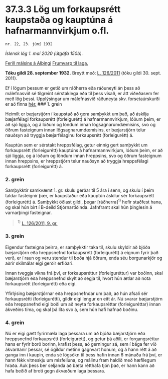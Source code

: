 # 37.3.3 Lög um forkaupsrétt kaupstaða og kauptúna á hafnarmannvirkjum o.fl.

`nr. 22, 23. júní 1932`

_Íslensk lög 1. maí 2020 (útgáfa 150b)._

[Ferill málsins á Alþingi](https://www.althingi.is/thingstorf/thingmalalistar-eftir-thingum/ferill/?ltg=45&mnr=27)
[Frumvarp til laga.](https://www.althingi.is/altext/45/s/pdf/0027.pdf)

**Tóku gildi 28. september 1932.**
Breytt með:
[L. 126/2011](https://althingi.is/altext/stjt/2011.126.html) (tóku gildi 30. sept. 2011).

Ef í lögum þessum er getið um ráðherra eða ráðuneyti án þess að málefnasvið sé tilgreint sérstaklega eða til þess vísað, er átt viðeðasem fer með lög þessi. Upplýsingar um málefnasvið ráðuneyta skv. forsetaúrskurði er að finna [hér.](2018119.md) ### 1. grein

Heimilt er bæjarstjórn í kaupstað að gera samþykkt um það, að áskilja bæjarfélagi forkaupsrétt (forleigurétt) á hafnarmannvirkjum, lóðum þeim, er að sjó liggja, og á lóðum og löndum innan lögsagnarumdæmisins, svo og öðrum fasteignum innan lögsagnarumdæmisins, er bæjarstjórn telur nauðsyn að tryggja bæjarfélaginu forkaupsrétt (forleigurétt) á.

Kauptún sem er sérstakt hreppsfélag, getur einnig gert samþykkt um forkaupsrétt (forleigurétt) kauptúns á hafnarmannvirkjum, lóðum þeim, er að sjó liggja, og á lóðum og löndum innan hreppsins, svo og öðrum fasteignum innan hreppsins, er hreppstjórn telur nauðsyn að tryggja hreppsfélagi forkaupsrétt (forleigurétt) á.

### 2. grein

Samþykktir samkvæmt 1. gr. skulu gerðar til 5 ára í senn, og skulu í þeim taldar fasteignir þær, er kaupstaður eða kauptún áskilur sér forkaupsrétt (forleigurétt) á. Samþykkt öðlast gildi, þegar [ráðherra]<sup>1)</sup> hefir staðfest hana, og skal hún birt í B-deild Stjórnartíðinda. Jafnframt skal hún þinglesin á varnarþingi fasteignar.

> <sup>1)</sup> [L. 126/2011, 9. gr.](https://althingi.is/altext/stjt/2011.126.html)

### 3. grein

Eigendur fasteigna þeirra, er samþykktir taka til, skulu skyldir að bjóða bæjarstjórn eða hreppsnefnd forkaupsrétt (forleigurétt) á eignum fyrir það verð, er í raun og veru stendur til boða hjá öðrum, enda séu borgunarkjör og aðrir skilmálar eigi gerðir erfiðari.

Innan tveggja vikna frá því, er forkaupsréttur (forleiguréttur) var boðinn, skal bæjarstjórn eða hreppsnefnd skylt að segja til, hvort hún ætlar að nota forkaupsrétt (forleigurétt) eða eigi.

Yfirlýsing bæjarstjórnar eða hreppsnefndar um það, að hún afsali sér forkaupsrétti (forleigurétti), gildir eigi lengur en eitt ár. Nú svarar bæjarstjórn eða hreppsnefnd eigi boði um að neyta forkaupsréttar (forleiguréttar) innan ákveðins tíma, og skal þá líta svo á, sem hún hafi hafnað boðinu.

### 4. grein

Nú er eigi gætt fyrirmæla laga þessara um að bjóða bæjarstjórn eða hreppsnefnd forkaupsrétt (forleigurétt), og getur þá aðili, er forgangsréttur hans er fyrir borð borinn, krafist þess, að gerningur sá, sem í bága fer við ákvarðanir þessar, sé ógildur metinn gagnvart honum, og á hann rétt á að ganga inn í kaupin, enda sé lögsókn til þess hafin innan 6 mánaða frá því, er hann fékk vitneskju um misfelluna, og málinu fram haldið með hæfilegum hraða. Auk þess ber seljanda að bæta rétthafa tjón það, er hann kann að hafa beðið af broti gegn ákvæðum laga þessara.
